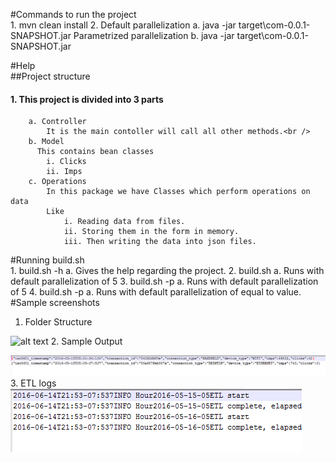 #Commands to run the project<br />
	1. mvn clean install
	2. Default parallelization
		a. java -jar target\com-0.0.1-SNAPSHOT.jar
	   Parametrized parallelization
		b. java -jar target\com-0.0.1-SNAPSHOT.jar <count>
	   
#Help <br />
##Project structure
####	1. This project is divided into 3 parts
		a. Controller
			It is the main contoller will call all other methods.<br />
		b. Model 
		  This contains bean classes
			i. Clicks
			ii. Imps
		c. Operations 
			In this package we have Classes which perform operations on data 
			Like 
				i. Reading data from files.
				ii. Storing them in the form in memory.
				iii. Then writing the data into json files.
#Running build.sh <br />
	1. build.sh -h
		a. Gives the help regarding the project.
	2. build.sh 
		a. Runs with default parallelization of 5
	3. build.sh -p
		a. Runs with default parallelization of 5
	4. build.sh -p <value>
		a. Runs with default parallelization of equal to value.
#Sample screenshots <br />
1. Folder Structure

![alt text](https://github.com/ManoranjanSriramagiri/XAd/blob/master/ScreenShots/FolderStructure.PNG,"test")
2. Sample Output

![alt tag](https://github.com/ManoranjanSriramagiri/XAd/blob/master/ScreenShots/SampleOutPut.PNG)
3. ETL logs
![alt tag](https://github.com/ManoranjanSriramagiri/XAd/blob/master/ScreenShots/ETLlogs.PNG)
